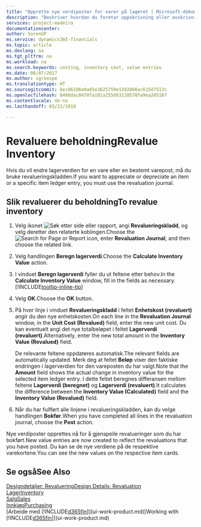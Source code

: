 ```yaml
---
title: "Opprette nye verdiposter for varer på lageret | Microsoft-dokumentasjon"
description: "Beskriver hvordan du foretar oppskrivning eller avskrivning av verdiposter for én eller flere varer på lageret, ved å bokføre den gjeldende, beregnede verdien."
services: project-madeira
documentationcenter: 
author: SorenGP
ms.service: dynamics365-financials
ms.topic: article
ms.devlang: na
ms.tgt_pltfrm: na
ms.workload: na
ms.search.keywords: costing, inventory cost, value entries
ms.date: 08/07/2017
ms.author: sgroespe
ms.translationtype: HT
ms.sourcegitcommit: bec0619be0a65e3625759e13d2866ac615d7513c
ms.openlocfilehash: 8460dac8478fa101a255d93110578fa9ea20516f
ms.contentlocale: nb-no
ms.lasthandoff: 03/22/2018

---
```

# <a name="revalue-inventory"></a><span data-ttu-id="d7960-103">Revaluere beholdning</span><span class="sxs-lookup"><span data-stu-id="d7960-103">Revalue Inventory</span></span>
<span data-ttu-id="d7960-104">Hvis du vil endre lagerverdien for en vare eller en bestemt varepost, må du bruke revalueringskladden.</span><span class="sxs-lookup"><span data-stu-id="d7960-104">If you want to appreciate or depreciate an item or a specific item ledger entry, you must use the revaluation journal.</span></span>

## <a name="to-revalue-inventory"></a><span data-ttu-id="d7960-105">Slik revaluerer du beholdning</span><span class="sxs-lookup"><span data-stu-id="d7960-105">To revalue inventory</span></span>
1. <span data-ttu-id="d7960-106">Velg ikonet ![Søk etter side eller rapport](media/ui-search/search_small.png "Søk etter side eller rapport"), angi **Revalueringskladd**, og velg deretter den relaterte koblingen.</span><span class="sxs-lookup"><span data-stu-id="d7960-106">Choose the ![Search for Page or Report](media/ui-search/search_small.png "Search for Page or Report icon") icon, enter **Revaluation Journal**, and then choose the related link.</span></span>
2. <span data-ttu-id="d7960-107">Velg handlingen **Beregn lagerverdi**.</span><span class="sxs-lookup"><span data-stu-id="d7960-107">Choose the **Calculate Inventory Value** action.</span></span>
3. <span data-ttu-id="d7960-108">I vinduet **Beregn lagerverdi** fyller du ut feltene etter behov.</span><span class="sxs-lookup"><span data-stu-id="d7960-108">In the **Calculate Inventory Value** window, fill in the fields as necessary.</span></span> [!INCLUDE[tooltip-inline-tip](includes/tooltip-inline-tip_md.md)]
4. <span data-ttu-id="d7960-109">Velg **OK**.</span><span class="sxs-lookup"><span data-stu-id="d7960-109">Choose the **OK** button.</span></span>
5. <span data-ttu-id="d7960-110">På hver linje i vinduet **Revalueringskladd** i feltet **Enhetskost (revaluert)** angir du den nye enhetskosten.</span><span class="sxs-lookup"><span data-stu-id="d7960-110">On each line in the **Revaluation Journal** window, in the **Unit Cost (Revalued)** field, enter the new unit cost.</span></span> <span data-ttu-id="d7960-111">Du kan eventuelt angi det nye totalbeløpet i feltet **Lagerverdi (revaluert)**.</span><span class="sxs-lookup"><span data-stu-id="d7960-111">Alternatively, enter the new total amount in the **Inventory Value (Revalued)** field.</span></span>

    <span data-ttu-id="d7960-112">De relevante feltene oppdateres automatisk.</span><span class="sxs-lookup"><span data-stu-id="d7960-112">The relevant fields are automatically updated.</span></span> <span data-ttu-id="d7960-113">Merk deg at feltet **Beløp** viser den faktiske endringen i lagerverdien for den vareposten du har valgt.</span><span class="sxs-lookup"><span data-stu-id="d7960-113">Note that the **Amount** field shows the actual change in inventory value for the selected item ledger entry.</span></span> <span data-ttu-id="d7960-114">I dette feltet beregnes differansen mellom feltene **Lagerverdi (beregnet)** og **Lagerverdi (revaluert)**.</span><span class="sxs-lookup"><span data-stu-id="d7960-114">It calculates the difference between the **Inventory Value (Calculated)** field and the **Inventory Value (Revalued)** field.</span></span>
6. <span data-ttu-id="d7960-115">Når du har fullført alle linjene i revalueringskladden, kan du velge handlingen **Bokfør**.</span><span class="sxs-lookup"><span data-stu-id="d7960-115">When you have completed all lines in the revaluation journal, choose the **Post** action.</span></span>

<span data-ttu-id="d7960-116">Nye verdiposter opprettes nå for å gjenspeile revalueringer som du har bokført.</span><span class="sxs-lookup"><span data-stu-id="d7960-116">New value entries are now created to reflect the revaluations that you have posted.</span></span> <span data-ttu-id="d7960-117">Du kan se de nye verdiene på de respektive varekortene.</span><span class="sxs-lookup"><span data-stu-id="d7960-117">You can see the new values on the respective item cards.</span></span>

## <a name="see-also"></a><span data-ttu-id="d7960-118">Se også</span><span class="sxs-lookup"><span data-stu-id="d7960-118">See Also</span></span>
[<span data-ttu-id="d7960-119">Designdetaljer: Revaluering</span><span class="sxs-lookup"><span data-stu-id="d7960-119">Design Details: Revaluation</span></span>](design-details-revaluation.md)  
[<span data-ttu-id="d7960-120">Lager</span><span class="sxs-lookup"><span data-stu-id="d7960-120">Inventory</span></span>](inventory-manage-inventory.md)  
[<span data-ttu-id="d7960-121">Salg</span><span class="sxs-lookup"><span data-stu-id="d7960-121">Sales</span></span>](sales-manage-sales.md)  
[<span data-ttu-id="d7960-122">Innkjøp</span><span class="sxs-lookup"><span data-stu-id="d7960-122">Purchasing</span></span>](purchasing-manage-purchasing.md)  
<span data-ttu-id="d7960-123">[Arbeide med [!INCLUDE[d365fin](includes/d365fin_md.md)]](ui-work-product.md)</span><span class="sxs-lookup"><span data-stu-id="d7960-123">[Working with [!INCLUDE[d365fin](includes/d365fin_md.md)]](ui-work-product.md)</span></span>

